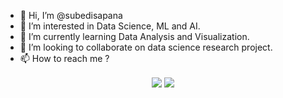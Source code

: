 - 👋 Hi, I’m @subedisapana
- 👀 I’m interested in Data Science, ML and AI.
- 🌱 I’m currently learning Data Analysis and Visualization.
- 💞️ I’m looking to collaborate on data science research project.
- 📫 How to reach me ?

 <meta name="viewport" content = "width=device-width, initial-scale=1" />
 <link rel="stylesheet" href="https://cdnjs.cloudflare.com/ajax/libs/font-awesome/4.7.0/css/font-awesome.min.css" />

 <center>
        <a href="#" target="_blank"><img align="center" src="https://cdn.jsdelivr.net/npm/simple-icons@3.0.1/icons/twitter.svg"/></a>
        <a href="#" target="_blank"><img align="center" src="https://cdn.jsdelivr.net/npm/simple-icons@3.0.1/icons/linkedin.svg"/></a>
 </center>

<!---
subedisapana/subedisapana is a ✨ special ✨ repository because its `README.md` (this file) appears on your GitHub profile.
You can click the Preview link to take a look at your changes.
--->
